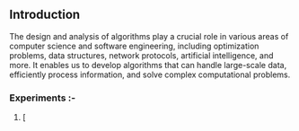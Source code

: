 ## Introduction

The design and analysis of algorithms play a crucial role in various areas of computer science and software engineering, including optimization problems, data structures, network protocols, artificial intelligence, and more. It enables us to develop algorithms that can handle large-scale data, efficiently process information, and solve complex computational problems.

### Experiments :-
1. [
